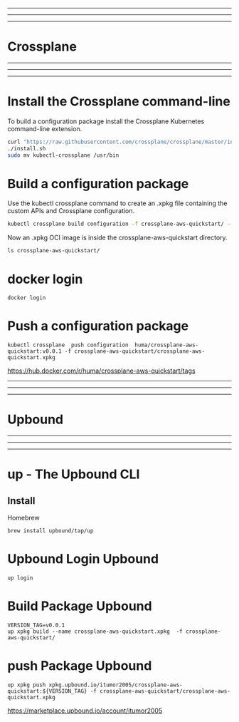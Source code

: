 -----------------------------------
-----------------------------------
------------------------------------
# Crossplane
-----------------------------------
-----------------------------------
------------------------------------

# Install the Crossplane command-line 
To build a configuration package install the Crossplane Kubernetes command-line 
extension.

```bash
curl "https://raw.githubusercontent.com/crossplane/crossplane/master/install.sh"
./install.sh
sudo mv kubectl-crossplane /usr/bin
```

# Build a configuration package 
Use the kubectl crossplane command to create an .xpkg file containing the custom APIs and Crossplane configuration.

```bash
kubectl crossplane build configuration -f crossplane-aws-quickstart/ --name="crossplane-aws-quickstart"
```
Now an .xpkg OCI image is inside the crossplane-aws-quickstart directory.

```
ls crossplane-aws-quickstart/

```
# docker login

```
docker login
```

# Push a configuration package



```
kubectl crossplane  push configuration  huma/crossplane-aws-quickstart:v0.0.1 -f crossplane-aws-quickstart/crossplane-aws-quickstart.xpkg
```

https://hub.docker.com/r/huma/crossplane-aws-quickstart/tags


-----------------------------------
-----------------------------------
------------------------------------
# Upbound
-----------------------------------
-----------------------------------
------------------------------------
# up - The Upbound CLI
## Install
Homebrew
```
brew install upbound/tap/up
```


# Upbound Login Upbound
```
up login
```

# Build Package Upbound
```
VERSION_TAG=v0.0.1
up xpkg build --name crossplane-aws-quickstart.xpkg  -f crossplane-aws-quickstart/
```
# push Package Upbound
```
up xpkg push xpkg.upbound.io/itumor2005/crossplane-aws-quickstart:${VERSION_TAG} -f crossplane-aws-quickstart/crossplane-aws-quickstart.xpkg
```

https://marketplace.upbound.io/account/itumor2005